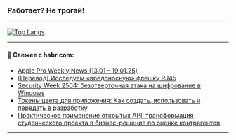 ### Работает? Не трогай!

---
<!--
#### 🛠️ Technical stack:

![Java](https://img.shields.io/badge/Java-informational?logo=Oracle&style=flat&logoColor=white&color=FF4500)
![Kotlin](https://img.shields.io/badge/Kotlin-informational?logo=Kotlin&style=flat&logoColor=white&color=774D97)
![TS](https://img.shields.io/badge/TypeScript-informational?logo=typeScript&style=flat&logoColor=black&color=017acc)
![Python](https://img.shields.io/badge/Python-informational?logo=Python&style=flat&logoColor=black&color=ffdd54) <br>
![Spring](https://img.shields.io/badge/Spring-informational?logo=Spring&style=flat&logoColor=white&color=6DB33F) 
![SpringBoot](https://img.shields.io/badge/SpringBoot-informational?logo=SpringBoot&style=flat&logoColor=white&color=6DB33F)
![Nest](https://img.shields.io/badge/NestJS-informational?logo=NestJS&style=flat&logoColor=white&color=E0234E) 
![NodeJS](https://img.shields.io/badge/NodeJS-informational?logo=node.js&style=flat&logoColor=white&color=70A760)<br>
![PostgreSQL](https://img.shields.io/badge/PostgreSQL-informational?logo=PostgreSQL&style=flat&logoColor=white&color=DAA520)
![MongoDB](https://img.shields.io/badge/MongoDB-informational?logo=MongoDB&style=flat&logoColor=white&color=870000)
![Apache](https://img.shields.io/badge/Apache-informational?logo=apache&style=flat&logoColor=white&color=f74e28)

___ 
-->

<!--- #### 🛠️ : --->

[![Top Langs](https://github-readme-stats-82jvfl3w3-advtsettinggmailcoms-projects.vercel.app/api/top-langs/?username=zloylis&langs_count=10&hide_title=true&title_color=e6edf3&size_weight=0.5&count_weight=0.5&layout=compact&hide_progress=true&hide_border=true&theme=dracula)](https://github.com/zloylis)

<!---


####  :octocat:&nbsp;&nbsp; Статистика:

![GitHub stats](https://github-readme-stats-u2qms2cxw-advtsettinggmailcoms-projects.vercel.app/api?username=zloylis&show_icons=true&hide_border=true&theme=dracula&title_color=e6edf3&include_all_commits=true&count_private=true&hide_rank=false&hide_title=true&rank_icon=github)
-->
---

#### 💬 Свежее с habr.com:

<!-- BLOG-POST-LIST:START -->
- [Apple Pro Weekly News &lpar;13.01 – 19.01.25&rpar;](https://habr.com/ru/articles/875116/?utm_source=habrahabr&utm_medium=rss&utm_campaign=875116)
- [[Перевод] Исследуем «вредоносную» флешку RJ45](https://habr.com/ru/articles/875124/?utm_source=habrahabr&utm_medium=rss&utm_campaign=875124)
- [Security Week 2504: безотверточная атака на шифрование в Windows](https://habr.com/ru/companies/kaspersky/articles/875042/?utm_source=habrahabr&utm_medium=rss&utm_campaign=875042)
- [Токены цвета для приложения: Как создать, использовать и передать в разработку](https://habr.com/ru/articles/875098/?utm_source=habrahabr&utm_medium=rss&utm_campaign=875098)
- [Практическое применение открытых API: трансформация студенческого проекта в бизнес-решение по оценке контрагентов](https://habr.com/ru/articles/875092/?utm_source=habrahabr&utm_medium=rss&utm_campaign=875092)
<!-- BLOG-POST-LIST:END -->

---

